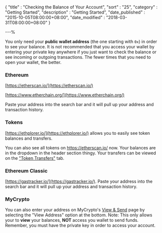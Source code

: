 {
"title" : "Checking the Balance of Your Account",
"sort" : "25",
"category" : "Getting Started",
"description" : "Getting Started",
"date_published" : "2015-10-05T08:00:00+08:00",
"date_modified" : "2018-03-31T08:00:00+08:00"
}

---%

You only need your **public wallet address** (the one starting with `0x`) in order to see your balance. It is not recommended that you access your wallet by entering your private key anywhere if you just want to check the balance or see incoming or outgoing transactions. The fewer times that you need to open your wallet, the better.

### Ethereum

[https://etherscan.io/](https://etherscan.io/)

[https://www.etherchain.org/](https://www.etherchain.org/)

Paste your address into the search bar and it will pull up your address and transaction history.

### Tokens

[https://ethplorer.io/](https://ethplorer.io/) allows you to easily see token balances and transfers.

You can also see all tokens on https://etherscan.io/ now. Your balances are in the dropdown in the header section thingy. Your transfers can be viewed on the ["Token Transfers"](https://etherscan.io/address/0x7cb57b5a97eabe94205c07890be4c1ad31e486a8#tokentxns) tab.

### Ethereum Classic

[https://gastracker.io/](https://gastracker.io/). Paste your address into the search bar and it will pull up your address and transaction history.

### MyCrypto

You can also enter your address on MyCrypto's [View & Send](https://mycrypto.com/account) page by selecting the "View Address" option at the bottom. Note: This only allows your to **view** your balances, **NOT** access you wallet to send funds. Remember, you must have the private key in order to access your account.

